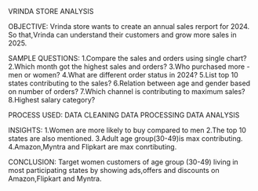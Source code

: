 VRINDA STORE ANALYSIS

OBJECTIVE:
Vrinda store wants to create an annual sales rerport for 2024. So that,Vrinda can understand their customers and grow more sales in 2025.

SAMPLE QUESTIONS:
1.Compare the sales and orders using single chart?
2.Which month got the highest sales and orders?
3.Who purchased more - men or women?
4.What are different order status in 2024?
5.List top 10 states contributing to the sales?
6.Relation between age and gender based on number of orders?
7.Which channel is contributing to maximum sales?
8.Highest salary category?

PROCESS USED:
DATA CLEANING
DATA PROCESSING
DATA ANALYSIS

INSIGHTS:
1.Women are more likely to buy compared to men
2.The top 10 states are also mentioned.
3.Adult age group(30-49)is max contributing.
4.Amazon,Myntra and Flipkart are max conrtibuting.

CONCLUSION:
Target women customers of age group (30-49) living in most participating states by showing ads,offers and discounts on Amazon,Flipkart and Myntra.
